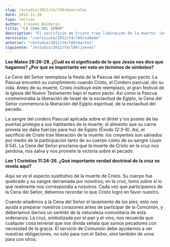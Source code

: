 ```yaml
---
slug: /estudia/2012/t4/l09/miercoles
date: 2012-11-28
tipo: leccion
author: Irasema Balderas
title: "LA CENA DEL SEÑOR"
description: "El sacrificio de Cristo trae liberación de la muerte: los creyentes son salvados por medio de la participación tanto de su cuerpo como de su sangre (Juan 6:54). La Cena del Señor proclama que la muerte de Cristo en la cruz nos perdona, nos salva y nos promete la victoria sobre el pecado."
versiculo: "/versiculo/2012/t4/l09/sabado"
anterior: "/estudia/2012/t4/l09/martes"
siguiente: "/estudia/2012/t4/l09/jueves"
---
```


**Lee Mateo 26:26-28. ¿Cuál es el significado de lo que Jesús nos dice que hagamos? ¿Por qué es importante ver esto en términos de símbolos?**

La Cena del Señor reemplaza la fiesta de la Pascua del antiguo pacto. La Pascua encontró su cumplimiento cuando Cristo, el Cordero pascual, dio su vida. Antes de su muerte, Cristo instituyó este reemplazo, el gran festival de la iglesia del Nuevo Testamento bajo el nuevo pacto. Así como la Pascua conmemoraba la liberación de Israel de la esclavitud de Egipto, la Cena del Señor conmemora la liberación del Egipto espiritual, de la esclavitud del pecado.

La sangre del cordero Pascual aplicada sobre el dintel y los postes de las puertas protegía a sus habitantes de la muerte; el alimento que su carne proveía les daba fuerzas para huir de Egipto (Éxodo 12:3-8). Así, el sacrificio de Cristo trae liberación de la muerte: los creyentes son salvados por medio de la participación tanto de su cuerpo como de su sangre (Juan 6:54). La Cena del Señor proclama que la muerte de Cristo en la cruz nos perdona, nos salva y nos promete la victoria sobre el pecado.

**Lee 1 Corintios 11:24-26. ¿Qué importante verdad doctrinal de la cruz se revela aquí?**

Aquí se ve el aspecto sustitutivo de la muerte de Cristo. Su cuerpo fue quebrado y su sangre derramada por nosotros; en la cruz, tomó sobre sí lo que realmente nos correspondía a nosotros. Cada vez que participamos de la Cena del Señor, debemos recordar lo que Cristo logró en favor nuestro.

Cuando añadimos a la Cena del Señor el lavamiento de los pies, esto nos ayuda a preparar nuestros corazones antes de participar de la Comunión, y deberíamos darnos un sentido de la naturaleza comunitaria de esta ordenanza. La cruz, simbolizada por el pan y el vino, nos recuerda que cualquier cosa terrenal que nos divida señala que somos pecadores con necesidad de la gracia. El servicio de Comunión debe ayudarnos a ver nuestras obligaciones, no solo para con el Señor, sino también de unos para con otros.

